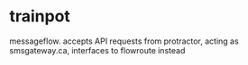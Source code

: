 # trainpot
messageflow. accepts API requests from protractor, acting as smsgateway.ca, interfaces to flowroute instead
